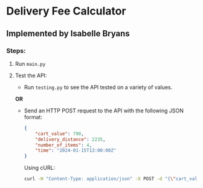 # Delivery Fee Calculator

## Implemented by Isabelle Bryans

### Steps:

1. Run `main.py`

2. Test the API:

   - Run `testing.py` to see the API tested on a variety of values.

   **OR**

   - Send an HTTP POST request to the API with the following JSON format:

      ```json
      {
          "cart_value": 790,
          "delivery_distance": 2235,
          "number_of_items": 4,
          "time": "2024-01-15T13:00:00Z"
      }
      ```

      Using cURL:

      ```bash
      curl -H "Content-Type: application/json" -X POST -d "{\"cart_value\": 790, \"delivery_distance\": 2235, \"number_of_items\": 4, \"time\": \"2024-01-15T13:00:00Z\"}" http://127.0.0.1:5000/get-deliveryfee
      ```

